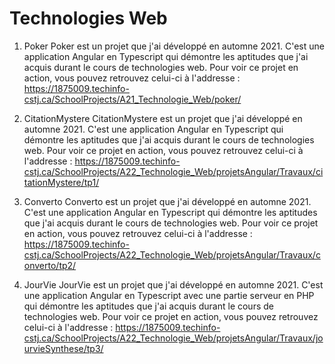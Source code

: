 # Technologies Web

1. Poker
Poker est un projet que j'ai développé en automne 2021. C'est une application Angular en Typescript qui démontre les aptitudes que j'ai acquis durant le cours de technologies web. Pour voir ce projet en action, vous pouvez retrouvez celui-ci à l'addresse : https://1875009.techinfo-cstj.ca/SchoolProjects/A21_Technologie_Web/poker/

2. CitationMystere
CitationMystere est un projet que j'ai développé en automne 2021. C'est une application Angular en Typescript qui démontre les aptitudes que j'ai acquis durant le cours de technologies web. Pour voir ce projet en action, vous pouvez retrouvez celui-ci à l'addresse : https://1875009.techinfo-cstj.ca/SchoolProjects/A22_Technologie_Web/projetsAngular/Travaux/citationMystere/tp1/

3. Converto
Converto est un projet que j'ai développé en automne 2021. C'est une application Angular en Typescript qui démontre les aptitudes que j'ai acquis durant le cours de technologies web. Pour voir ce projet en action, vous pouvez retrouvez celui-ci à l'addresse : https://1875009.techinfo-cstj.ca/SchoolProjects/A22_Technologie_Web/projetsAngular/Travaux/converto/tp2/

4. JourVie
JourVie est un projet que j'ai développé en automne 2021. C'est une application Angular en Typescript avec une partie serveur en PHP qui démontre les aptitudes que j'ai acquis durant le cours de technologies web. Pour voir ce projet en action, vous pouvez retrouvez celui-ci à l'addresse : https://1875009.techinfo-cstj.ca/SchoolProjects/A22_Technologie_Web/projetsAngular/Travaux/jourvieSynthese/tp3/